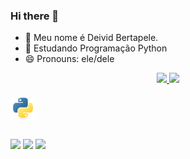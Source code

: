 ### Hi there 👋

- 🔭 Meu nome é Deivid Bertapele.
- 🌱 Estudando Programação Python
- 😄 Pronouns: ele/dele

<div align="center">
  <a href="https://github.com/DeividBertapele">
  <img height="180em" src="https://github-readme-stats.vercel.app/api?username=DeividBertapele&show_icons=true&theme=dark&include_all_commits=true&count_private=true"/>
  <img height="180em" src="https://github-readme-stats.vercel.app/api/top-langs/?username=DeividBertapele&layout=compact&langs_count=7&theme=dark"/>
</div>
  
  <div style="display: inline_block"><br>
  <img align="center" alt="Deivid-Python" height="40" width="40" src="https://raw.githubusercontent.com/devicons/devicon/master/icons/python/python-original.svg">
    
 ##
    
  <div> 
  <a href="https://instagram.com/deivid_bertapele" target="_blank"><img src="https://img.shields.io/badge/-Instagram-%23E4405F?style=for-the-badge&logo=instagram&logoColor=white" target="_blank"></a>
 <a href = "mailto:deividbertapele@gmail.com"><img src="https://img.shields.io/badge/-Gmail-%23333?style=for-the-badge&logo=gmail&logoColor=white(https://img.shields.io/badge/Gmail-D14836?style=for-the-badge&logo=gmail&logoColor=white)" target="_blank"></a>
 <a href="[https://www.linkedin.com/in/rafaella-ballerini-45875016a](https://www.linkedin.com/in/deivid-bertapele-5b9368101/)" target="_blank"><img src="https://img.shields.io/badge/-LinkedIn-%230077B5?style=for-the-badge&logo=linkedin&logoColor=white" target="_blank"></a> 

    
